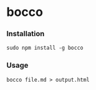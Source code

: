 bocco
=====

### Installation

    sudo npm install -g bocco

### Usage

    bocco file.md > output.html